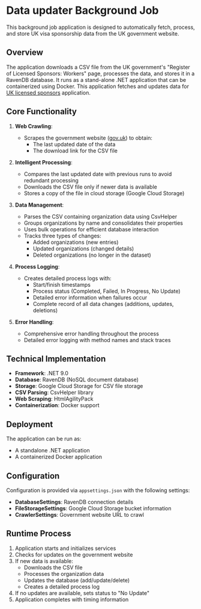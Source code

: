 # Data updater Background Job

This background job application is designed to automatically fetch, process, and store UK visa sponsorship data from the UK government website.

## Overview

The application downloads a CSV file from the UK government's "Register of Licensed Sponsors: Workers" page, processes the data, and stores it in a RavenDB database. It runs as a stand-alone .NET application that can be containerized using Docker. This application fetches and updates data for [UK licensed sponsors](https://uk-licensed-sponsors.vercel.app/) application.

## Core Functionality

1. **Web Crawling**: 
   - Scrapes the government website ([gov.uk](https://www.gov.uk/government/publications/register-of-licensed-sponsors-workers)) to obtain:
     - The last updated date of the data
     - The download link for the CSV file

2. **Intelligent Processing**:
   - Compares the last updated date with previous runs to avoid redundant processing
   - Downloads the CSV file only if newer data is available
   - Stores a copy of the file in cloud storage (Google Cloud Storage)

3. **Data Management**:
   - Parses the CSV containing organization data using CsvHelper
   - Groups organizations by name and consolidates their properties
   - Uses bulk operations for efficient database interaction
   - Tracks three types of changes:
     - Added organizations (new entries)
     - Updated organizations (changed details)
     - Deleted organizations (no longer in the dataset)

4. **Process Logging**:
   - Creates detailed process logs with:
     - Start/finish timestamps
     - Process status (Completed, Failed, In Progress, No Update)
     - Detailed error information when failures occur
     - Complete record of all data changes (additions, updates, deletions)

5. **Error Handling**:
   - Comprehensive error handling throughout the process
   - Detailed error logging with method names and stack traces

## Technical Implementation

- **Framework**: .NET 9.0
- **Database**: RavenDB (NoSQL document database)
- **Storage**: Google Cloud Storage for CSV file storage
- **CSV Parsing**: CsvHelper library
- **Web Scraping**: HtmlAgilityPack
- **Containerization**: Docker support

## Deployment

The application can be run as:
- A standalone .NET application
- A containerized Docker application

## Configuration

Configuration is provided via `appsettings.json` with the following settings:

- **DatabaseSettings**: RavenDB connection details
- **FileStorageSettings**: Google Cloud Storage bucket information
- **CrawlerSettings**: Government website URL to crawl

## Runtime Process

1. Application starts and initializes services
2. Checks for updates on the government website
3. If new data is available:
   - Downloads the CSV file
   - Processes the organization data
   - Updates the database (add/update/delete)
   - Creates a detailed process log
4. If no updates are available, sets status to "No Update"
5. Application completes with timing information
